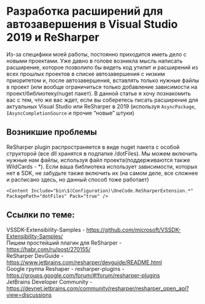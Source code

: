 # Разработка расширений для автозавершения в Visual Studio 2019 и ReSharper
Из-за специфики моей работы, постоянно приходится иметь дело с новыми проектами. 
Уже давно в голове возникла мысль написать расширение, которое позволило бы видеть код утилит и расширений
из всех прошлых проектов в списке автозавершения с низким приоритетом и, после автозавершения, 
вставлять только нужные файлы в проект
(или вообще ограничиться только добавление зависимости на проект/библиотеку/nuget пакет). 
В данной статье я хочу познакомить вас с тем, что же вас ждет, если вы соберетесь писать 
расширение для актуальных Visual Studio или ReSharper в 2019
(используя `AsyncPackage`, `IAsyncCompletionSource` и прочие “новые” штуки)

## Возникшие проблемы
ReSharper plugin распространяется в виде nuget пакета с особой структорой
(все dll хранятся в подпапке /dotFiles). Мы можем включить нужные нам файлы, используя файл проекта(поддерживаются также WildCards - *). 
Если ваша библиотека использует зависимости, которых нет в SDK, не забудьте также включить их
(на самом деле, все сложнее и расписано здесь, но данный способ тоже работает) 
```
<Content Include="bin\$(Configuration)\OneCode.ReSharperExtension.*" PackagePath="dotFiles" Pack="true" />
```

## Ссылки по теме:
VSSDK-Extensibility-Samples - https://github.com/microsoft/VSSDK-Extensibility-Samples/ </br>
Пишем простейший плагин для ReSharper - https://habr.com/ru/post/270155/ </br>
ReSharper DevGuide - https://www.jetbrains.com/resharper/devguide/README.html </br>
Google группа Reshaper - resharper-plugins - https://groups.google.com/forum/#!forum/resharper-plugins </br>
JetBrains Developer Community - https://devnet.jetbrains.com/community/resharper/resharper_open_api?view=discussions </br>
